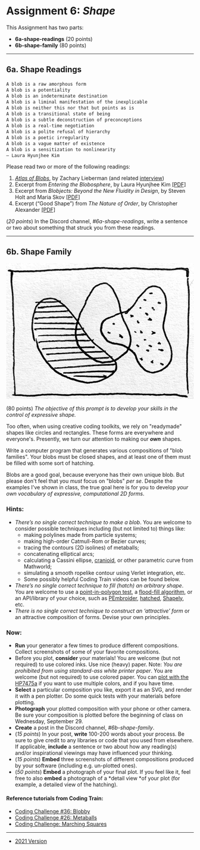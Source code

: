 # Assignment 6: *Shape*

This Assignment has two parts: 

* **6a-shape-readings** (20 points)
* **6b-shape-family** (80 points)

---

## 6a. Shape Readings

```
A blob is a raw amorphous form
A blob is a potentiality
A blob is an indeterminate destination
A blob is a liminal manifestation of the inexplicable
A blob is neither this nor that but points as is
A blob is a transitional state of being
A blob is a subtle deconstruction of preconceptions
A blob is a real-time negotiation
A blob is a polite refusal of hierarchy
A blob is a poetic irregularity
A blob is a vague matter of existence
A blob is a sensitization to nonlinearity
— Laura Hyunjhee Kim
```

Please read two or more of the following readings:

1. [*Atlas of Blobs*](https://atlasofblobs.cc/), by Zachary Lieberman (and related [interview](https://www.mplus.org.hk/en/magazine/spirit-of-blobs--artist-zachary-lieberman-in-conversation/))
2. Excerpt from *Entering the Blobosphere*, by Laura Hyunjhee Kim [[PDF]](../../readings/shape_readings/kim_blobosphere.pdf)
3. Excerpt from *Blobjects: Beyond the New Fluidity in Design*, by Steven Holt and Maria Skov [[PDF]](../../readings/shape_readings/patton_blobjects.pdf)
4. Excerpt (“Good Shape”) from *The Nature of Order*, by Christopher Alexander [[PDF]](../../readings/shape_readings/alexander_good-shape.pdf)

(*20 points*) In the Discord channel, *#6a-shape-readings*, write a sentence or two about something that struck you from these readings. 

---

## 6b. Shape Family

![shape_family.jpg](shape_family.jpg)

(80 points) *The objective of this prompt is to develop your skills in the control of expressive shape.* 

Too often, when using creative coding toolkits, we rely on "readymade" shapes like circles and rectangles. These forms are everywhere and everyone's. Presently, we turn our attention to making our ***own*** shapes. 

Write a computer program that generates various compositions of "blob families". Your blobs must be closed shapes, and at least one of them must be filled with some sort of hatching.

Blobs are a good goal, because everyone has their own unique blob. But please don't feel that you *must* focus on "blobs" *per se*. Despite the examples I've shown in class, the true goal here is for you to develop *your own vocabulary of expressive, computational 2D forms*. 

### Hints:

* *There’s no single correct technique to make a blob*. You are welcome to consider possible techniques including (but not limited to) things like: 
	* making polylines made from particle systems; 
	* making high-order Catmull-Rom or Bezier curves; 
	* tracing the contours (2D isolines) of metaballs; 
	* concatenating elliptical arcs; 
	* calculating a Cassini ellipse, [cranioid](https://mathworld.wolfram.com/Cranioid.html), or other parametric curve from Mathworld; 
	* simulating a smooth ropelike contour using Verlet integration, etc. 
	* Some possibly helpful Coding Train videos can be found below.
* *There’s no single correct technique to fill (hatch) an arbitrary shape*. You are welcome to use a [point-in-polygon test](https://rosettacode.org/wiki/Ray-casting_algorithm), a [flood-fill algorithm](https://rosettacode.org/wiki/Bitmap/Flood_fill), or an API/library of your choice, such as [PEmbroider](https://github.com/CreativeInquiry/PEmbroider/), [hatched](https://github.com/plottertools/hatched), [Shapely](https://shapely.readthedocs.io/en/latest/), etc.
* *There is no single correct technique to construct an ‘attractive’ form* or an attractive composition of forms. Devise your own principles.

### Now:

* **Run** your generator a few times to produce different compositions. Collect screenshots of some of your favorite compositions.
* Before you plot, **consider** your materials! You are welcome (but not required) to use colored inks. Use nice (heavy) paper. Note: *You are prohibited from using standard-ass white printer paper*. You are welcome (but not required) to use colored paper. You can [plot with the HP7475a](https://github.com/golanlevin/DrawingWithMachines/blob/main/machines/hp7475a/README.md) if you want to use multiple colors, and if you have time.
* **Select** a particular composition you like, export it as an SVG, and render it with a pen plotter. Do some quick tests with your materials before plotting. 
* **Photograph** your plotted composition with your phone or other camera. Be sure your composition is plotted before the beginning of class on Wednesday, September 29.
* **Create** a post in the Discord channel, *#6b-shape-family*.
* (*15 points*) In your post, **write** 100-200 words about your process. Be sure to give credit to any libraries or code that you used from elsewhere. If applicable, **include** a sentence or two about how any reading(s) and/or inspirational viewings may have influenced your thinking.
* (*15 points*) **Embed** three screenshots of different compositions produced by your software (including e.g. un-plotted ones).
* (*50 points*) **Embed** a photograph of your final plot. If you feel like it, feel free to also **embed** a photograph of a *detail view *of your plot (for example, a detailed view of the hatching).

#### Reference tutorials from Coding Train: 

* [Coding Challenge #36: Blobby](https://www.youtube.com/watch?v=rX5p-QRP6R4)
* [Coding Challenge #26: Metaballs](https://www.youtube.com/watch?v=ccYLb7cLB1I)
* [Coding Challenge: Marching Squares](https://www.youtube.com/watch?v=0ZONMNUKTfU)

--- 

* [2021 Version](https://courses.ideate.cmu.edu/60-428/f2021/offerings/5-shape/)
